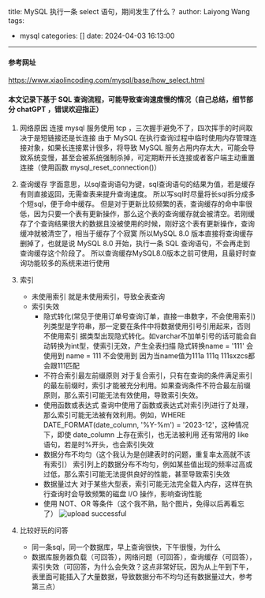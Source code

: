 title: MySQL 执行一条 select 语句，期间发生了什么？
author: Laiyong Wang
tags:
  - mysql
categories: []
date: 2024-04-03 16:13:00
---
#### 参考网址
https://www.xiaolincoding.com/mysql/base/how_select.html
#### 本文记录下基于 SQL 查询流程，可能导致查询速度慢的情况（自己总结，细节部分 chatGPT ，错误欢迎指正）
1. 网络原因
  连接 mysql 服务使用 tcp ，三次握手避免不了，四次挥手的时间取决于是短链接还是长连接
  由于 MySQL 在执行查询过程中临时使用内存管理连接对象，如果长连接累计很多，将导致 MySQL 服务占用内存太大，可能会导致系统变慢，甚至会被系统强制杀掉，可定期断开长连接或者客户端主动重置连接（使用函数 mysql_reset_connection()）

2. 查询缓存
  字面意思，以sql查询语句为键，sql查询语句的结果为值，若是缓存有则直接返回，无需查表来提升查询速度。
  所以写sql时尽量将长sql拆分成多个短sql，便于命中缓存。
  但是对于更新比较频繁的表，查询缓存的命中率很低，因为只要一个表有更新操作，那么这个表的查询缓存就会被清空。若刚缓存了个查询结果很大的数据且没被使用的时候，刚好这个表有更新操作，查询缓冲就被清空了，相当于缓存了个寂寞
  所以MySQL 8.0 版本直接将查询缓存删掉了，也就是说 MySQL 8.0 开始，执行一条 SQL 查询语句，不会再走到查询缓存这个阶段了。
  所以查询缓存MySQL8.0版本之前可使用，且最好时查询功能较多的系统来进行使用

3. 索引
   - 未使用索引
   就是未使用索引，导致全表查询
   - 索引失效
      - 隐式转化(常见于使用订单号查询订单，直接一串数字，不会使用索引)
      列类型是字符串，那一定要在条件中将数据使用引号引用起来，否则不使用索引
      据类型出现隐式转化。如varchar不加单引号的话可能会自动转换为int型，使索引无效，产生全表扫描
      隐式转换name = '111' 会使用到 name = 111 不会使用到
      因为当name值为111a 111q 111sxzcs都会跟111匹配
      - 不符合索引最左前缀原则
      对于复合索引，只有在查询的条件满足索引的最左前缀时，索引才能被充分利用。如果查询条件不符合最左前缀原则，那么索引可能无法有效使用，导致索引失效。
      - 使用函数或表达式
      查询中使用了函数或表达式对索引列进行了处理，那么索引可能无法被有效利用。例如，WHERE DATE_FORMAT(date_column, '%Y-%m') = '2023-12'，这种情况下，即使 date_column 上存在索引，也无法被利用
      还有常用的 like 语句，若是时%开头，也会索引失效
      - 数据分布不均匀（这个我认为是创建表时的问题，重复率太高就不该有索引）
      索引列上的数据分布不均匀，例如某些值出现的频率过高或过低，那么索引可能无法提供良好的性能，甚至导致索引失效
      - 数据量过大
      对于某些大型表，索引可能无法完全载入内存，这样在执行查询时会导致频繁的磁盘 I/O 操作，影响查询性能
      - 使用 NOT、OR 等条件（这个我不熟，贴个图片，免得以后再看忘了）
		 ![upload successful](/images/pasted-35.png)

4. 比较好玩的问答
	- 同一条sql，同一个数据库，早上查询很快，下午很慢，为什么
    - 数据库服务器负载（可回答），网络问题（可回答），查询缓存（可回答），索引失效（可回答，为什么会失效？这点非常好玩，因为从上午到下午，表里面可能插入了大量数据，导致数据分布不均匀还有数据量过大，参考第三点）